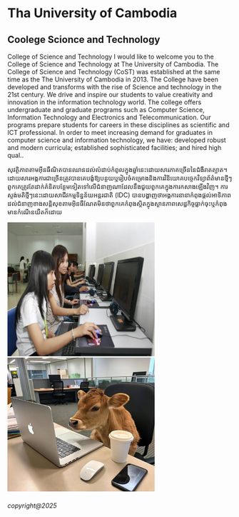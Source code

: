 



</head>

<body>
<h1> Tha University of Cambodia </h1>
<h2> Coolege Scionce and Technology </h2>
<p>
College of Science and Technology I would like to welcome you to the College of Science and Technology at The University of Cambodia. The College of Science and Technology (CoST) was established at the same time as the The University of Cambodia in 2013. The College have been developed and transforms with the rise of Science and technology in the 21st century. We drive and inspire our students to value creativity and innovation in the information technology world. The college offers undergraduate and graduate programs such as Computer Science, Information Technology and Electronics and Telecommunication. Our programs prepare students for careers in these disciplines as scientific and ICT professional. In order to meet increasing demand for graduates in computer science and information technology, we have: developed robust and modern curricula; established sophisticated facilities; and hired high qual..
</p>
<p>សុវត្ថិភាពតាមអ៊ីនធឺណិតបានឈានដល់លំដាប់កំពូលក្នុងឆ្នាំនេះដោយសារភាគច្រើននៃជំងឺរាតត្បាត។ ដោយសារអង្គការជាច្រើនត្រូវបានគេបង្ខំឱ្យបន្ថយឬរៀបចំគម្រោងនិងការវិនិយោគបច្ចេកវិទ្យាព័ត៌មានថ្មីៗពួកគេត្រូវតែដាក់គំនិតបន្ថែមទៀតទៅលើជំនាញណាដែលនឹងជួយពួកគេក្នុងការកសាងឡើងវិញ។ ការស្ទង់មតិថ្មីៗនេះដោយសាជីវកម្មទិន្នន័យអន្តរជាតិ (IDC) បានបង្ហាញថាអង្គការនានាកំពុងផ្តល់អាទិភាពដល់ជំនាញខាងសន្តិសុខតាមអ៊ិនធឺណែតមិនថាពួកគេកំពុងស្ថិតក្នុងស្ថានភាពសេដ្ឋកិច្ចធ្លាក់ចុះឬកំពុងមានកំណើនយឺតក៏ដោយ
</p>
</body>
<img src="photo.jpg" alt="ITE103" width="330" height="300"> 
<img src="photo2.jpg" alt="ITE103" width="330" height="300"> 
<footer><h6>copyright@2025<h6></footer>
</html>
